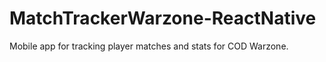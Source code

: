 # MatchTrackerWarzone-ReactNative
Mobile app for tracking player matches and stats for COD Warzone.
